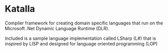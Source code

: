 # Katalla

Compiler framework for creating domain specific languages that run on the Microsoft .Net Dynamic Language Runtime (DLR).

Included is a sample language implementation called LSharp (L#) that is inspired by LISP and designed for language oriented programming (LOP)
